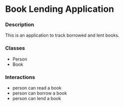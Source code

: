 # Book Lending Application

### Description
This is an application to track borrowed and lent books. 

### Classes
* Person
* Book

### Interactions
* person can read a book
* person can borrow a book
* person can lend a book
